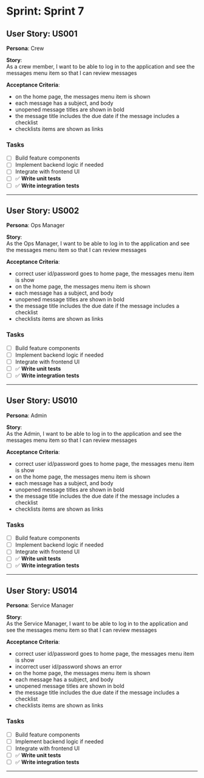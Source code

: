 # Sprint: Sprint 7

## User Story: US001

**Persona**: Crew

**Story**:  
As a crew member, I want to be able to log in to the application and see the messages menu item so that I can review messages

**Acceptance Criteria**:  
* on the home page, the messages menu item is shown
* each message has a subject, and body
* unopened message titles are shown in bold
* the message title includes the due date if the message includes a checklist
* checklists items are shown as links

### Tasks
- [ ] Build feature components
- [ ] Implement backend logic if needed
- [ ] Integrate with frontend UI
- [ ] ✅ **Write unit tests**
- [ ] ✅ **Write integration tests**

---

## User Story: US002

**Persona**: Ops Manager

**Story**:  
As the Ops Manager, I want to be able to log in to the application and see the messages menu item so that I can review messages

**Acceptance Criteria**:  
* correct user id/password goes to home page, the messages menu item is show
* on the home page, the messages menu item is shown
* each message has a subject, and body
* unopened message titles are shown in bold
* the message title includes the due date if the message includes a checklist
* checklists items are shown as links

### Tasks
- [ ] Build feature components
- [ ] Implement backend logic if needed
- [ ] Integrate with frontend UI
- [ ] ✅ **Write unit tests**
- [ ] ✅ **Write integration tests**

---

## User Story: US010

**Persona**: Admin

**Story**:  
As the Admin, I want to be able to log in to the application and see the messages menu item so that I can review messages

**Acceptance Criteria**:  
* correct user id/password goes to home page, the messages menu item is show
* on the home page, the messages menu item is shown
* each message has a subject, and body
* unopened message titles are shown in bold
* the message title includes the due date if the message includes a checklist
* checklists items are shown as links

### Tasks
- [ ] Build feature components
- [ ] Implement backend logic if needed
- [ ] Integrate with frontend UI
- [ ] ✅ **Write unit tests**
- [ ] ✅ **Write integration tests**

---

## User Story: US014

**Persona**: Service Manager

**Story**:  
As the Service Manager, I want to be able to log in to the application and see the messages menu item so that I can review messages

**Acceptance Criteria**:  
* correct user id/password goes to home page, the messages menu item is show
* incorrect user id/password shows an error
* on the home page, the messages menu item is shown
* each message has a subject, and body
* unopened message titles are shown in bold
* the message title includes the due date if the message includes a checklist
* checklists items are shown as links

### Tasks
- [ ] Build feature components
- [ ] Implement backend logic if needed
- [ ] Integrate with frontend UI
- [ ] ✅ **Write unit tests**
- [ ] ✅ **Write integration tests**

---

